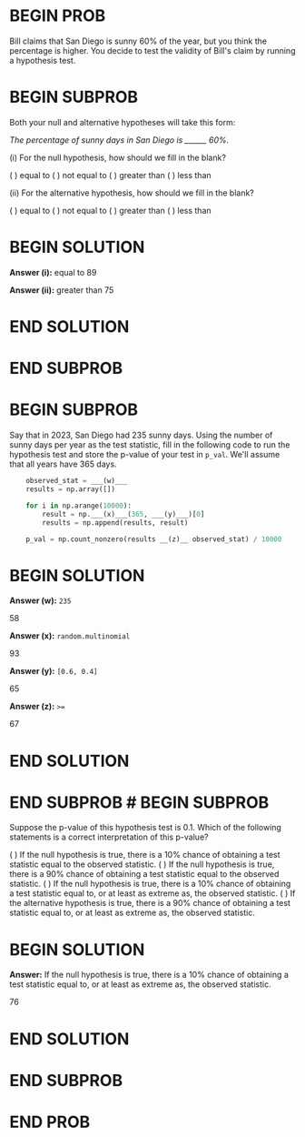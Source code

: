 # BEGIN PROB

Bill claims that San Diego is sunny 60% of the year, but you think the
percentage is higher. You decide to test the validity of Bill's claim by
running a hypothesis test.

# BEGIN SUBPROB

Both your null and alternative hypotheses will take this form:

*The percentage of sunny days in San Diego is ______ 60%.*

\(i\) For the null hypothesis, how should we fill in the blank?

( ) equal to 
( ) not equal to 
( ) greater than 
( ) less than

\(ii\) For the alternative hypothesis, how should we fill in the blank?

( ) equal to 
( ) not equal to 
( ) greater than 
( ) less than

# BEGIN SOLUTION

**Answer (i):** equal to
<average>89</average>

**Answer (ii):** greater than
<average>75</average>

# END SOLUTION

# END SUBPROB

# BEGIN SUBPROB

Say that in 2023, San Diego had 235 sunny days. Using the number of
sunny days per year as the test statistic, fill in the following code to
run the hypothesis test and store the p-value of your test in `p_val`.
We'll assume that all years have 365 days.

```py
    observed_stat = ___(w)___
    results = np.array([])

    for i in np.arange(10000):
        result = np.___(x)___(365, ___(y)___)[0] 
        results = np.append(results, result)

    p_val = np.count_nonzero(results __(z)__ observed_stat) / 10000
```


# BEGIN SOLUTION

**Answer (w):** `235`

<average>58</average>

**Answer (x):** `random.multinomial`

<average>93</average>

**Answer (y):** `[0.6, 0.4]`

<average>65</average>

**Answer (z):** `>=`

<average>67</average>

# END SOLUTION

# END SUBPROB # BEGIN SUBPROB

Suppose the p-value of this hypothesis test is 0.1. Which of the following statements is a correct interpretation of this p-value?

( ) If the null hypothesis is true, there is a 10% chance of obtaining a test statistic equal to the observed statistic.
( ) If the null hypothesis is true, there is a 90% chance of obtaining a test statistic equal to the observed statistic.
( ) If the null hypothesis is true, there is a 10% chance of obtaining a test statistic equal to, or at least as extreme as, the observed statistic.
( ) If the alternative hypothesis is true, there is a 90% chance of obtaining a test statistic equal to, or at least as extreme as, the observed statistic.

# BEGIN SOLUTION

**Answer:** If the null hypothesis is true, there is a 10% chance of obtaining a test statistic equal
to, or at least as extreme as, the observed statistic.

<average>76</average>

# END SOLUTION

# END SUBPROB

# END PROB